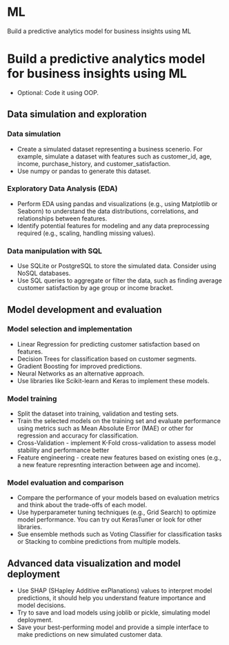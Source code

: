 # ML
Build a predictive analytics model for business insights using ML
# Build a predictive analytics model for business insights using ML

- Optional: Code it using OOP.

## Data simulation and exploration

### Data simulation

- Create a simulated dataset representing a business scenerio. For example, simulate a dataset with features such as customer_id, age, income, purchase_history, and customer_satisfaction.
- Use numpy or pandas to generate this dataset.

### Exploratory Data Analysis (EDA)

- Perform EDA using pandas and visualizations (e.g., using Matplotlib or Seaborn) to understand the data distributions, correlations, and relationships between features.
- Identify potential features for modeling and any data preprocessing required (e.g., scaling, handling missing values).

### Data manipulation with SQL

- Use SQLite or PostgreSQL to store the simulated data. Consider using NoSQL databases.
- Use SQL queries to aggregate or filter the data, such as finding average customer satisfaction by age group or income bracket.

## Model development and evaluation

### Model selection and implementation

- Linear Regression for predicting customer satisfaction based on features.
- Decision Trees for classification based on customer segments.
- Gradient Boosting for improved predictions.
- Neural Networks as an alternative approach.
- Use libraries like Scikit-learn and Keras to implement these models.

### Model training

- Split the dataset into training, validation and testing sets.
- Train the selected models on the training set and evaluate performance using metrics such as Mean Absolute Error (MAE) or other for regression and accuracy for classification.
- Cross-Validation - implement K-Fold cross-validation to assess model stability and performance better
- Feature engineering - create new features based on existing ones (e.g., a new feature represnting interaction between age and income).


### Model evaluation and comparison

- Compare the performance of your models based on evaluation metrics and think about the trade-offs of each model.
- Use hyperparameter tuning techniques (e.g., Grid Search) to optimize model performance. You can try out KerasTuner or look for other libraries.
- Sue ensemble methods such as Voting Classifier for classification tasks or Stacking to combine predictions from multiple models.

## Advanced data visualization and model deployment

- Use SHAP (SHapley Additive exPlanations) values to interpret model predictions, it should help you understand feature importance and model decisions.
- Try to save and load models using joblib or pickle, simulating model deployment.
- Save your best-performing model and provide a simple interface to make predictions on new simulated customer data.

